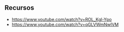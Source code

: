 ## Recursos

- https://www.youtube.com/watch?v=ROL_Kgl-Ypo
- https://www.youtube.com/watch?v=qGLVWmNwIVM